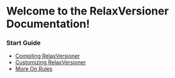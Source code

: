 # Welcome to the RelaxVersioner Documentation!

### Start Guide

* [Compiling RelaxVersioner](docs/Compiling-RelaxVersioner.md)
* [Customizing RelaxVersioner](docs/Customizing-RelaxVersioner.md)
* [More On Rules](docs/More-On-Rules.md)
